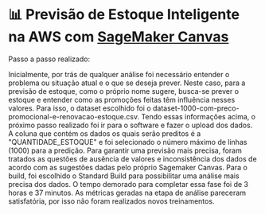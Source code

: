 # 📊 Previsão de Estoque Inteligente na AWS com [SageMaker Canvas](https://aws.amazon.com/pt/sagemaker/canvas/)

Passo a passo realizado:

Inicialmente, por trás de qualquer análise foi necessário entender o problema ou situação atual e o que se deseja prever. Neste caso, para a previsão de estoque, como o próprio nome sugere, busca-se prever o estoque e entender como as promoções feitas têm influência nesses valores. Para isso, o dataset escolhido foi o dataset-1000-com-preco-promocional-e-renovacao-estoque.csv.
Tendo essas informações acima, o próximo passo realizado foi ir para o software e fazer o upload dos dados. A coluna que contém os dados os quais serão preditos é a "QUANTIDADE_ESTOQUE" e foi selecionado o número máximo de linhas (1000) para a predição. Para garantir uma previsão mais precisa, foram tratados as questões de ausência de valores e inconsistência dos dados de acordo com as sugestões dadas pelo próprio Sagemaker Canvas. Para o build, foi escolhido o Standard Build para possibilitar uma análise mais precisa dos dados. O tempo demorado para completar essa fase foi de 3 horas e 37 minutos. As métricas geradas na etapa de análise pareceram satisfatória, por isso não foram realizados novos treinamentos.